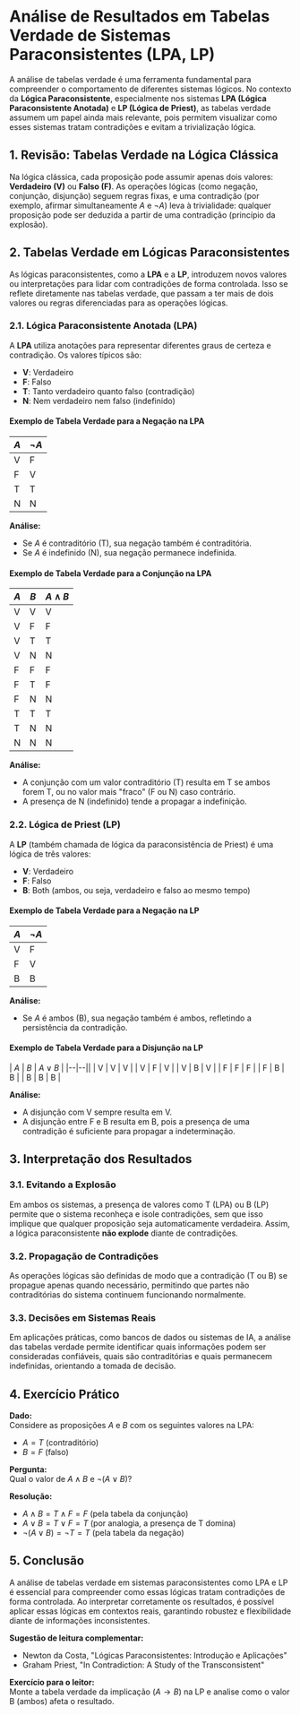 # Análise de Resultados em Tabelas Verdade de Sistemas Paraconsistentes (LPA, LP)

A análise de tabelas verdade é uma ferramenta fundamental para compreender o comportamento de diferentes sistemas lógicos. No contexto da **Lógica Paraconsistente**, especialmente nos sistemas **LPA (Lógica Paraconsistente Anotada)** e **LP (Lógica de Priest)**, as tabelas verdade assumem um papel ainda mais relevante, pois permitem visualizar como esses sistemas tratam contradições e evitam a trivialização lógica.

## 1. Revisão: Tabelas Verdade na Lógica Clássica

Na lógica clássica, cada proposição pode assumir apenas dois valores: **Verdadeiro (V)** ou **Falso (F)**. As operações lógicas (como negação, conjunção, disjunção) seguem regras fixas, e uma contradição (por exemplo, afirmar simultaneamente $A$ e $\neg A$) leva à trivialidade: qualquer proposição pode ser deduzida a partir de uma contradição (princípio da explosão).

## 2. Tabelas Verdade em Lógicas Paraconsistentes

As lógicas paraconsistentes, como a **LPA** e a **LP**, introduzem novos valores ou interpretações para lidar com contradições de forma controlada. Isso se reflete diretamente nas tabelas verdade, que passam a ter mais de dois valores ou regras diferenciadas para as operações lógicas.

### 2.1. Lógica Paraconsistente Anotada (LPA)

A **LPA** utiliza anotações para representar diferentes graus de certeza e contradição. Os valores típicos são:

- **V**: Verdadeiro
- **F**: Falso
- **T**: Tanto verdadeiro quanto falso (contradição)
- **N**: Nem verdadeiro nem falso (indefinido)

#### Exemplo de Tabela Verdade para a Negação na LPA

| $A$ | $\neg A$ |
|--|-|
| V   | F        |
| F   | V        |
| T   | T        |
| N   | N        |

**Análise:**  
- Se $A$ é contraditório (T), sua negação também é contraditória.
- Se $A$ é indefinido (N), sua negação permanece indefinida.

#### Exemplo de Tabela Verdade para a Conjunção na LPA

| $A$ | $B$ | $A \land B$ |
|--|--|-|
| V   | V   | V           |
| V   | F   | F           |
| V   | T   | T           |
| V   | N   | N           |
| F   | F   | F           |
| F   | T   | F           |
| F   | N   | N           |
| T   | T   | T           |
| T   | N   | N           |
| N   | N   | N           |

**Análise:**  
- A conjunção com um valor contraditório (T) resulta em T se ambos forem T, ou no valor mais "fraco" (F ou N) caso contrário.
- A presença de N (indefinido) tende a propagar a indefinição.

### 2.2. Lógica de Priest (LP)

A **LP** (também chamada de lógica da paraconsistência de Priest) é uma lógica de três valores:

- **V**: Verdadeiro
- **F**: Falso
- **B**: Both (ambos, ou seja, verdadeiro e falso ao mesmo tempo)

#### Exemplo de Tabela Verdade para a Negação na LP

| $A$ | $\neg A$ |
|--|-|
| V   | F        |
| F   | V        |
| B   | B        |

**Análise:**  
- Se $A$ é ambos (B), sua negação também é ambos, refletindo a persistência da contradição.

#### Exemplo de Tabela Verdade para a Disjunção na LP

| $A$ | $B$ | $A \lor B$ |
|--|--||
| V   | V   | V          |
| V   | F   | V          |
| V   | B   | V          |
| F   | F   | F          |
| F   | B   | B          |
| B   | B   | B          |

**Análise:**  
- A disjunção com V sempre resulta em V.
- A disjunção entre F e B resulta em B, pois a presença de uma contradição é suficiente para propagar a indeterminação.

## 3. Interpretação dos Resultados

### 3.1. Evitando a Explosão

Em ambos os sistemas, a presença de valores como T (LPA) ou B (LP) permite que o sistema reconheça e isole contradições, sem que isso implique que qualquer proposição seja automaticamente verdadeira. Assim, a lógica paraconsistente **não explode** diante de contradições.

### 3.2. Propagação de Contradições

As operações lógicas são definidas de modo que a contradição (T ou B) se propague apenas quando necessário, permitindo que partes não contraditórias do sistema continuem funcionando normalmente.

### 3.3. Decisões em Sistemas Reais

Em aplicações práticas, como bancos de dados ou sistemas de IA, a análise das tabelas verdade permite identificar quais informações podem ser consideradas confiáveis, quais são contraditórias e quais permanecem indefinidas, orientando a tomada de decisão.

## 4. Exercício Prático

**Dado:**  
Considere as proposições $A$ e $B$ com os seguintes valores na LPA:  
- $A = T$ (contraditório)
- $B = F$ (falso)

**Pergunta:**  
Qual o valor de $A \land B$ e $\neg (A \lor B)$?

**Resolução:**

- $A \land B = T \land F = F$ (pela tabela da conjunção)
- $A \lor B = T \lor F = T$ (por analogia, a presença de T domina)
- $\neg (A \lor B) = \neg T = T$ (pela tabela da negação)

## 5. Conclusão

A análise de tabelas verdade em sistemas paraconsistentes como LPA e LP é essencial para compreender como essas lógicas tratam contradições de forma controlada. Ao interpretar corretamente os resultados, é possível aplicar essas lógicas em contextos reais, garantindo robustez e flexibilidade diante de informações inconsistentes.



**Sugestão de leitura complementar:**  
- Newton da Costa, "Lógicas Paraconsistentes: Introdução e Aplicações"
- Graham Priest, "In Contradiction: A Study of the Transconsistent"



**Exercício para o leitor:**  
Monte a tabela verdade da implicação ($A \rightarrow B$) na LP e analise como o valor B (ambos) afeta o resultado.